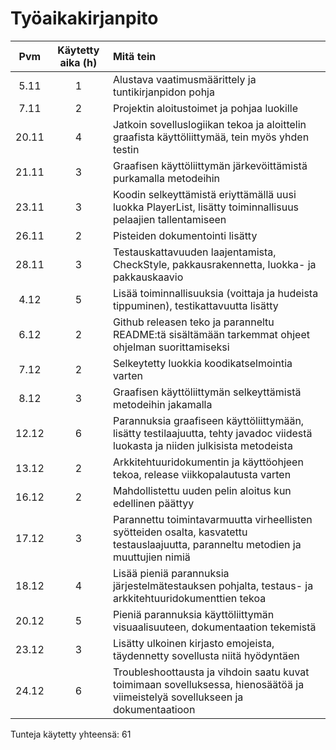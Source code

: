 # Työaikakirjanpito

|Pvm|Käytetty aika (h)|Mitä tein|
|:---:|:-----:|:-----|
|5.11|1|Alustava vaatimusmäärittely ja tuntikirjanpidon pohja|
|7.11|2|Projektin aloitustoimet ja pohjaa luokille|
|20.11|4|Jatkoin sovelluslogiikan tekoa ja aloittelin graafista käyttöliittymää, tein myös yhden testin|
|21.11|3|Graafisen käyttöliittymän järkevöittämistä purkamalla metodeihin|
|23.11|3|Koodin selkeyttämistä eriyttämällä uusi luokka PlayerList, lisätty toiminnallisuus pelaajien tallentamiseen|
|26.11|2|Pisteiden dokumentointi lisätty|
|28.11|3|Testauskattavuuden laajentamista, CheckStyle, pakkausrakennetta, luokka- ja pakkauskaavio|
|4.12|5|Lisää toiminnallisuuksia (voittaja ja hudeista tippuminen), testikattavuutta lisätty|
|6.12|2|Github releasen teko ja paranneltu README:tä sisältämään tarkemmat ohjeet ohjelman suorittamiseksi|
|7.12|2|Selkeytetty luokkia koodikatselmointia varten|
|8.12|3|Graafisen käyttöliittymän selkeyttämistä metodeihin jakamalla|
|12.12|6|Parannuksia graafiseen käyttöliittymään, lisätty testilaajuutta, tehty javadoc viidestä luokasta ja niiden julkisista metodeista|
|13.12|2|Arkkitehtuuridokumentin ja käyttöohjeen tekoa, release viikkopalautusta varten|
|16.12|2|Mahdollistettu uuden pelin aloitus kun edellinen päättyy|
|17.12|3|Parannettu toimintavarmuutta virheellisten syötteiden osalta, kasvatettu testauslaajuutta, paranneltu metodien ja muuttujien nimiä|
|18.12|4|Lisää pieniä parannuksia järjestelmätestauksen pohjalta, testaus- ja arkkitehtuuridokumenttien tekoa|
|20.12|5|Pieniä parannuksia käyttöliittymän visuaalisuuteen, dokumentaation tekemistä|
|23.12|3|Lisätty ulkoinen kirjasto emojeista, täydennetty sovellusta niitä hyödyntäen|
|24.12|6|Troubleshoottausta ja vihdoin saatu kuvat toimimaan sovelluksessa, hienosäätöä ja viimeistelyä sovellukseen ja dokumentaatioon|


Tunteja käytetty yhteensä: 61
